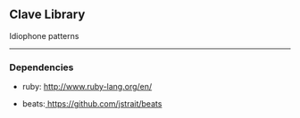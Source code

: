 ## Clave Library
Idiophone patterns

---

### Dependencies

 - ruby: [ http://www.ruby-lang.org/en/ ]( http://www.ruby-lang.org/en/ )

 - beats:[ https://github.com/jstrait/beats ]( https://github.com/jstrait/beats )

